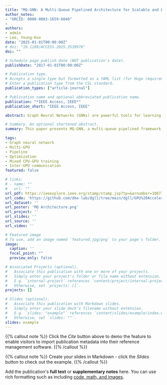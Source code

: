 ```yaml
---
title: "MQ-GNN: A Multi-Queue Pipelined Architecture for Scalable and Efficient GNN Training"
author_notes:
- "ORCID: 0000-0003-1659-6040"
-
authors:
- admin
- Lee, Young-Koo
date: "2025-01-01T00:00:00Z"
# doi: "10.1109/ACCESS.2025.3539976"
doi: ""

# Schedule page publish date (NOT publication's date).
publishDate: "2017-01-01T00:00:00Z"

# Publication type.
# Accepts a single type but formatted as a YAML list (for Hugo requirements).
# Enter a publication type from the CSL standard.
publication_types: ["article-journal"]

# Publication name and optional abbreviated publication name.
publication: "*IEEE Access, IEEE*"
publication_short: "IEEE Access, IEEE"

abstract: Graph Neural Networks (GNNs) are powerful tools for learning graph-structured data, but their scalability is hindered by inefficient mini-batch generation, data transfer bottlenecks, and costly inter-GPU synchronization. Existing training frameworks fail to overlap these stages, leading to suboptimal resource utilization. This paper proposes MQ-GNN, a multi-queue pipelined framework that maximizes training efficiency by interleaving GNN training stages and optimizing resource utilization. MQ-GNN introduces Ready-to-Update Asynchronous Consistent Model (RaCoM), which enables asynchronous gradient sharing and model updates while ensuring global consistency through adaptive periodic synchronization. Additionally, it employs global neighbor sampling with caching to reduce data transfer overhead and an adaptive queue-sizing strategy to balance computation and memory efficiency. Experiments on four large-scale datasets and ten baseline models demonstrate that MQ-GNN achieves up to 4.6× faster training time and 30% improved GPU utilization while maintaining competitive accuracy. These results establish MQ-GNN as a scalable and efficient solution for multi-GPU GNN training. The code is available at MQ-GNN.

# Summary. An optional shortened abstract.
summary: This paper presents MQ-GNN, a multi-queue pipelined framework with asynchronous consistent model updates (RaCoM), global neighbor sampling with caching, and adaptive queue sizing to overlap GNN training stages, achieving up to 4.6× faster training and 30% higher GPU utilization at competitive accuracy.

tags:
- Graph neural network
- Multi-GPU
- Pipeline
- Optimization 
- Mixed CPU-GPU training
- Inter-GPU communication
featured: false

# links:
# - name: ""
#   url: ""
url_pdf: https://ieeexplore.ieee.org/stamp/stamp.jsp?tp=&arnumber=10877815
url_code: 'https://github.com/dke-lab/dgll/tree/main/dgll/GPU%20Accelerator'
url_dataset: ''
url_poster: 'MQ Architecture.png'
url_project: ''
url_slides: ''
url_source: ''
url_video: ''

# Featured image
# To use, add an image named `featured.jpg/png` to your page's folder. 
image:
  caption: ''
  focal_point: ""
  preview_only: false

# Associated Projects (optional).
#   Associate this publication with one or more of your projects.
#   Simply enter your project's folder or file name without extension.
#   E.g. `internal-project` references `content/project/internal-project/index.md`.
#   Otherwise, set `projects: []`.
projects: []

# Slides (optional).
#   Associate this publication with Markdown slides.
#   Simply enter your slide deck's filename without extension.
#   E.g. `slides: "example"` references `content/slides/example/index.md`.
#   Otherwise, set `slides: ""`.
slides: example
---
```


{{% callout note %}}
Click the *Cite* button above to demo the feature to enable visitors to import publication metadata into their reference management software.
{{% /callout %}}

{{% callout note %}}
Create your slides in Markdown - click the *Slides* button to check out the example.
{{% /callout %}}

Add the publication's **full text** or **supplementary notes** here. You can use rich formatting such as including [code, math, and images](https://docs.hugoblox.com/content/writing-markdown-latex/).
